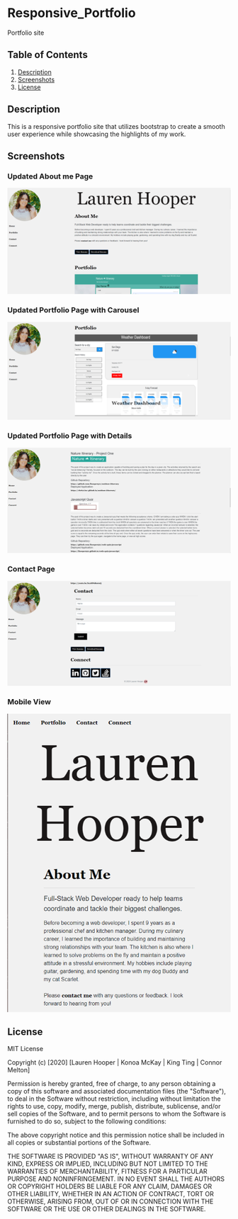 # Responsive_Portfolio
Portfolio site 

## Table of Contents
1. [Description](#description)
2. [Screenshots](#screenshots)
3. [License](#license)

## Description
This is a responsive portfolio site that utilizes bootstrap to create a smooth user experience while showcasing the highlights of my work.

## Screenshots

### Updated About me Page
![Screenshot About me](https://github.com/lhooper921/portfolio2/blob/main/assets/images/screenshots/index.PNG)

### Updated Portfolio Page with Carousel
![Screenshot Portfolio](https://github.com/lhooper921/portfolio2/blob/main/assets/images/screenshots/portfolio.PNG)

### Updated Portfolio Page with Details
![Screenshot details](https://github.com/lhooper921/portfolio2/blob/main/assets/images/screenshots/details.PNG)

### Contact Page

![Screenshot contact](https://github.com/lhooper921/portfolio2/blob/main/assets/images/screenshots/contact.PNG)

### Mobile View

![Screenshot mobile view](https://github.com/lhooper921/portfolio2/blob/main/assets/images/screenshots/mobile1.PNG)

## License

MIT License

Copyright (c) [2020] [Lauren Hooper | Konoa McKay | King Ting | Connor Melton]

Permission is hereby granted, free of charge, to any person obtaining a copy of this software and associated documentation files (the "Software"), to deal in the Software without restriction, including without limitation the rights to use, copy, modify, merge, publish, distribute, sublicense, and/or sell copies of the Software, and to permit persons to whom the Software is furnished to do so, subject to the following conditions:

The above copyright notice and this permission notice shall be included in all copies or substantial portions of the Software.

THE SOFTWARE IS PROVIDED "AS IS", WITHOUT WARRANTY OF ANY KIND, EXPRESS OR IMPLIED, INCLUDING BUT NOT LIMITED TO THE WARRANTIES OF MERCHANTABILITY, FITNESS FOR A PARTICULAR PURPOSE AND NONINFRINGEMENT. IN NO EVENT SHALL THE AUTHORS OR COPYRIGHT HOLDERS BE LIABLE FOR ANY CLAIM, DAMAGES OR OTHER LIABILITY, WHETHER IN AN ACTION OF CONTRACT, TORT OR OTHERWISE, ARISING FROM, OUT OF OR IN CONNECTION WITH THE SOFTWARE OR THE USE OR OTHER DEALINGS IN THE SOFTWARE.
